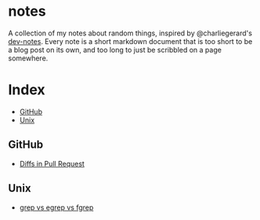 # notes

A collection of my notes about random things, inspired by @charliegerard's [dev-notes](https://github.com/charliegerard/dev-notes). Every note is a short markdown document that is too short to be a blog post on its own, and too long to just be scribbled on a page somewhere.

# Index

* [GitHub](#github)
* [Unix](#unix)


## GitHub
* [Diffs in Pull Request](github/pr_diff.md)


## Unix
* [grep vs egrep vs fgrep](unix/grep_egrep_fgrep.md)
